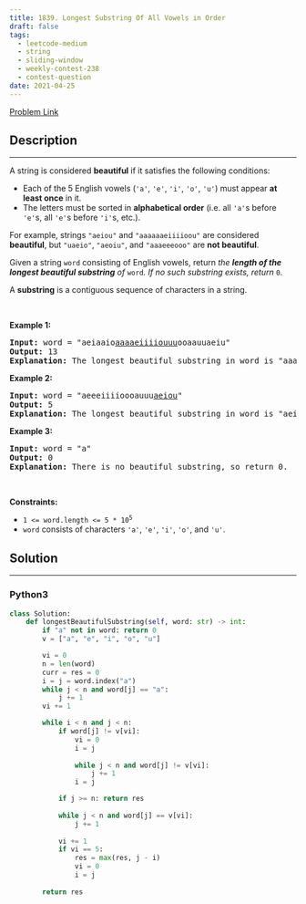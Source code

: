 ```yaml
---
title: 1839. Longest Substring Of All Vowels in Order
draft: false
tags: 
  - leetcode-medium
  - string
  - sliding-window
  - weekly-contest-238
  - contest-question
date: 2021-04-25
---
```


[Problem Link](https://leetcode.com/problems/longest-substring-of-all-vowels-in-order/)

## Description

---
<p>A string is considered <strong>beautiful</strong> if it satisfies the following conditions:</p>

<ul>
	<li>Each of the 5 English vowels (<code>&#39;a&#39;</code>, <code>&#39;e&#39;</code>, <code>&#39;i&#39;</code>, <code>&#39;o&#39;</code>, <code>&#39;u&#39;</code>) must appear <strong>at least once</strong> in it.</li>
	<li>The letters must be sorted in <strong>alphabetical order</strong> (i.e. all <code>&#39;a&#39;</code>s before <code>&#39;e&#39;</code>s, all <code>&#39;e&#39;</code>s before <code>&#39;i&#39;</code>s, etc.).</li>
</ul>

<p>For example, strings <code>&quot;aeiou&quot;</code> and <code>&quot;aaaaaaeiiiioou&quot;</code> are considered <strong>beautiful</strong>, but <code>&quot;uaeio&quot;</code>, <code>&quot;aeoiu&quot;</code>, and <code>&quot;aaaeeeooo&quot;</code> are <strong>not beautiful</strong>.</p>

<p>Given a string <code>word</code> consisting of English vowels, return <em>the <strong>length of the longest beautiful substring</strong> of </em><code>word</code><em>. If no such substring exists, return </em><code>0</code>.</p>

<p>A <strong>substring</strong> is a contiguous sequence of characters in a string.</p>

<p>&nbsp;</p>
<p><strong class="example">Example 1:</strong></p>

<pre>
<strong>Input:</strong> word = &quot;aeiaaio<u>aaaaeiiiiouuu</u>ooaauuaeiu&quot;
<strong>Output:</strong> 13
<b>Explanation:</b> The longest beautiful substring in word is &quot;aaaaeiiiiouuu&quot; of length 13.</pre>

<p><strong class="example">Example 2:</strong></p>

<pre>
<strong>Input:</strong> word = &quot;aeeeiiiioooauuu<u>aeiou</u>&quot;
<strong>Output:</strong> 5
<b>Explanation:</b> The longest beautiful substring in word is &quot;aeiou&quot; of length 5.
</pre>

<p><strong class="example">Example 3:</strong></p>

<pre>
<strong>Input:</strong> word = &quot;a&quot;
<strong>Output:</strong> 0
<b>Explanation:</b> There is no beautiful substring, so return 0.
</pre>

<p>&nbsp;</p>
<p><strong>Constraints:</strong></p>

<ul>
	<li><code>1 &lt;= word.length &lt;= 5 * 10<sup>5</sup></code></li>
	<li><code>word</code> consists of characters <code>&#39;a&#39;</code>, <code>&#39;e&#39;</code>, <code>&#39;i&#39;</code>, <code>&#39;o&#39;</code>, and <code>&#39;u&#39;</code>.</li>
</ul>


## Solution

---
### Python3
``` py title='longest-substring-of-all-vowels-in-order'
class Solution:
    def longestBeautifulSubstring(self, word: str) -> int:
        if "a" not in word: return 0
        v = ["a", "e", "i", "o", "u"]

        vi = 0
        n = len(word)
        curr = res = 0
        i = j = word.index("a")
        while j < n and word[j] == "a":
            j += 1
        vi += 1

        while i < n and j < n:
            if word[j] != v[vi]:
                vi = 0
                i = j
                
                while j < n and word[j] != v[vi]:
                    j += 1
                i = j

            if j >= n: return res
            
            while j < n and word[j] == v[vi]:
                j += 1
            
            vi += 1
            if vi == 5: 
                res = max(res, j - i)
                vi = 0
                i = j
            
        return res
```

